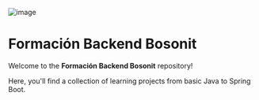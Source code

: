 ![image](https://cdn.bosonit.com/n-uploads/2021/12/bosonit_web.png)
# Formación Backend Bosonit

Welcome to the **Formación Backend Bosonit** repository!

Here, you'll find a collection of learning projects from basic Java to Spring Boot.
